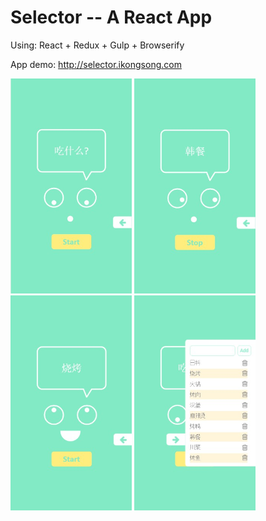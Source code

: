 # Selector -- A React App
Using: React + Redux + Gulp + Browserify

App demo: http://selector.ikongsong.com

<img src="https://github.com/songkong/Selector/blob/master/app/src/images/start.JPG" width="194" height="344"/>
<img src="https://github.com/songkong/Selector/blob/master/app/src/images/going.JPG" width="194" height="344"/>
<img src="https://github.com/songkong/Selector/blob/master/app/src/images/stop.JPG" width="194" height="344"/>
<img src="https://github.com/songkong/Selector/blob/master/app/src/images/menu.JPG" width="194" height="344"/>
